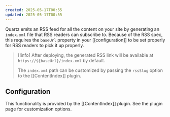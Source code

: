```yaml
---
created: 2025-05-17T00:55
updated: 2025-05-17T00:55
---
```

Quartz emits an RSS feed for all the content on your site by generating an `index.xml` file that RSS readers can subscribe to. Because of the RSS spec, this requires the `baseUrl` property in your [[configuration]] to be set properly for RSS readers to pick it up properly.

> [!info]
> After deploying, the generated RSS link will be available at `https://${baseUrl}/index.xml` by default.
>
> The `index.xml` path can be customized by passing the `rssSlug` option to the [[ContentIndex]] plugin.

## Configuration

This functionality is provided by the [[ContentIndex]] plugin. See the plugin page for customization options.
